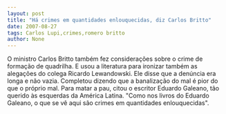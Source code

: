 ```yaml
---
layout: post
title: "Há crimes em quantidades enlouquecidas, diz Carlos Britto"
date: 2007-08-27
tags: Carlos Lupi,crimes,romero britto
author: None
---
```

O ministro Carlos Britto tamb&eacute;m fez considera&ccedil;&otilde;es sobre o crime de forma&ccedil;&atilde;o de quadrilha. E usou a literatura para ironizar tamb&eacute;m as alega&ccedil;&otilde;es do colega Ricardo Lewandowski.
Ele disse que a den&uacute;ncia era longa e n&atilde;o vazia. Completou dizendo que a banaliza&ccedil;&atilde;o do mal &eacute; pior do que o pr&oacute;prio mal.
Para matar a pau, citou o escritor Eduardo Galeano, t&atilde;o querido &agrave;s esquerdas da Am&eacute;rica Latina.
&quot;Como nos livros do Eduardo Galeano, o que se v&ecirc; aqui s&atilde;o crimes em quantidades enlouquecidas&quot;. 